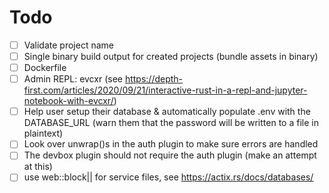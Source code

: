 # Todo

- [ ] Validate project name
- [ ] Single binary build output for created projects (bundle assets in binary)
- [ ] Dockerfile
- [ ] Admin REPL: evcxr (see https://depth-first.com/articles/2020/09/21/interactive-rust-in-a-repl-and-jupyter-notebook-with-evcxr/)
- [ ] Help user setup their database & automatically populate .env with the DATABASE_URL (warn them that the password will be written to a file in plaintext)
- [ ] Look over unwrap()s in the auth plugin to make sure errors are handled
- [ ] The devbox plugin should not require the auth plugin (make an attempt at this)
- [ ] use web::block|| for service files, see https://actix.rs/docs/databases/ 